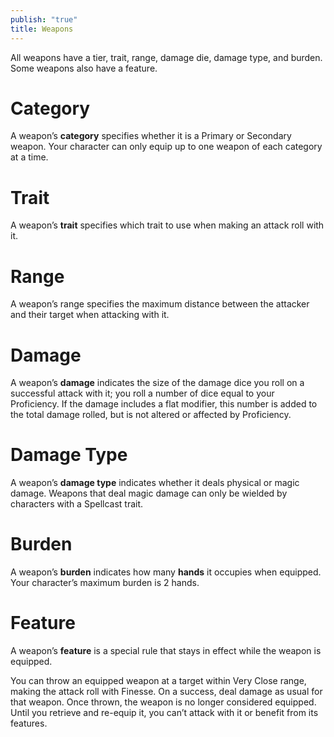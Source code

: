 ```yaml
---
publish: "true"
title: Weapons
---
```

All weapons have a tier, trait, range, damage die, damage type, and burden. Some weapons also have a feature.

# Category

A weapon’s **category** specifies whether it is a Primary or Secondary weapon. Your character can only equip up to one weapon of each category at a time.

# Trait

A weapon’s **trait** specifies which trait to use when making an attack roll with it.

# Range

A weapon’s range specifies the maximum distance between the attacker and their target when attacking with it.

# Damage

A weapon’s **damage** indicates the size of the damage dice you roll on a successful attack with it; you roll a number of dice equal to your Proficiency. If the damage includes a flat modifier, this number is added to the total damage rolled, but is not altered or affected by Proficiency.

# Damage Type

A weapon’s **damage type** indicates whether it deals physical or magic damage. Weapons that deal magic damage can only be wielded by characters with a Spellcast trait.

# Burden

A weapon’s **burden** indicates how many **hands** it occupies when equipped. Your character’s maximum burden is 2 hands.

# Feature

A weapon’s **feature** is a special rule that stays in effect while the weapon is equipped.

You can throw an equipped weapon at a target within Very Close range, making the attack roll with Finesse. On a success, deal damage as usual for that weapon. Once thrown, the weapon is no longer considered equipped. Until you retrieve and re-equip it, you can’t attack with it or benefit from its features.
